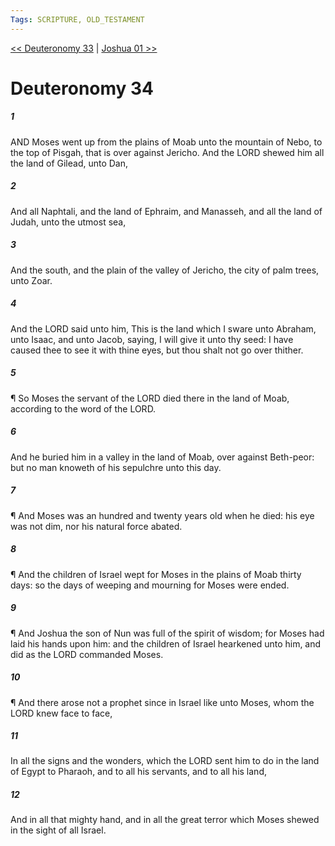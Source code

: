 ```yaml
---
Tags: SCRIPTURE, OLD_TESTAMENT
---
```


[<< Deuteronomy 33](OLD_TESTAMENT/05_Deuteronomy/Deuteronomy_33.md) | [Joshua 01 >>](OLD_TESTAMENT/06_Joshua/Joshua_01.md)

# Deuteronomy 34

##### 1
 AND Moses went up from the plains of Moab unto the mountain of Nebo, to the top of Pisgah, that is over against Jericho.  And the LORD shewed him all the land of Gilead, unto Dan,
##### 2
 And all Naphtali, and the land of Ephraim, and Manasseh, and all the land of Judah, unto the utmost sea,
##### 3
 And the south, and the plain of the valley of Jericho, the city of palm trees, unto Zoar.
##### 4
 And the LORD said unto him, This is the land which I sware unto Abraham, unto Isaac, and unto Jacob, saying, I will give it unto thy seed: I have caused thee to see it with thine eyes, but thou shalt not go over thither.
##### 5
 ¶ So Moses the servant of the LORD died there in the land of Moab, according to the word of the LORD.
##### 6
 And he buried him in a valley in the land of Moab, over against Beth-peor: but no man knoweth of his sepulchre unto this day.
##### 7
 ¶ And Moses was an hundred and twenty years old when he died: his eye was not dim, nor his natural force abated.
##### 8
 ¶ And the children of Israel wept for Moses in the plains of Moab thirty days: so the days of weeping and mourning for Moses were ended.
##### 9
 ¶ And Joshua the son of Nun was full of the spirit of wisdom; for Moses had laid his hands upon him: and the children of Israel hearkened unto him, and did as the LORD commanded Moses.
##### 10
 ¶ And there arose not a prophet since in Israel like unto Moses, whom the LORD knew face to face,
##### 11
 In all the signs and the wonders, which the LORD sent him to do in the land of Egypt to Pharaoh, and to all his servants, and to all his land,
##### 12
 And in all that mighty hand, and in all the great terror which Moses shewed in the sight of all Israel.
